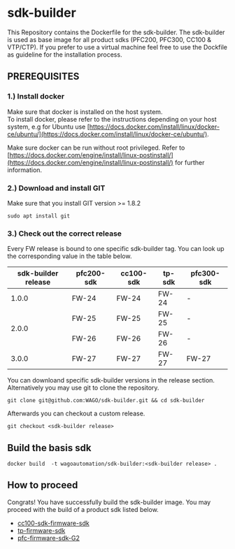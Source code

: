 # sdk-builder
This Repository contains the Dockerfile for the sdk-builder. The sdk-builder is used as base image for all product sdks (PFC200, PFC300, CC100 & VTP/CTP).
If you prefer to use a virtual machine feel free to use the Dockfile as guideline for the installation process. 

## PREREQUISITES

### 1.) Install docker 
Make sure that docker is installed on the host system.  
To install docker, please refer to the instructions depending on your host system, e.g for Ubuntu use [https://docs.docker.com/install/linux/docker-ce/ubuntu/](https://docs.docker.com/install/linux/docker-ce/ubuntu/).

Make sure docker can be run without root privileged. Refer to [https://docs.docker.com/engine/install/linux-postinstall/](https://docs.docker.com/engine/install/linux-postinstall/) for further information.

### 2.) Download and install GIT
Make sure that you install GIT version >= 1.8.2

    sudo apt install git

### 3.) Check out the correct release

Every FW release is bound to one specific sdk-builder tag. You can look up the corresponding value in the table below.

<table>
    <thead>
        <tr>
            <th>sdk-builder release</th>
            <th>pfc200-sdk</th>
            <th>cc100-sdk</th>
            <th>tp-sdk</th>
            <th>pfc300-sdk</th>
        </tr>
    </thead>
    <tbody>
        <tr>
            <td rowspan=1>1.0.0</td>
            <td rowspan=1>FW-24</td>
            <td rowspan=1>FW-24</td>
            <td rowspan=1>FW-24</td>
            <td rowspan=1>-</td>
        </tr>
        <tr>
            <td rowspan=2>2.0.0</td>
            <td rowspan=1>FW-25</td>
            <td rowspan=1>FW-25</td>
            <td rowspan=1>FW-25</td>
            <td rowspan=1>-</td>
        </tr>
        <tr>
            <td rowspan=1>FW-26</td>
            <td rowspan=1>FW-26</td>
            <td rowspan=1>FW-26</td>
            <td rowspan=1>-</td>
        </tr>
        <tr>
            <td rowspan=1>3.0.0</td>
            <td rowspan=1>FW-27</td>
            <td rowspan=1>FW-27</td>
            <td rowspan=1>FW-27</td>
            <td rowspan=1>FW-27</td>
        </tr>
    </tbody>
</table>

You can downloand specific sdk-builder versions in the release section. Alternatively you may use git to clone the repository.

    git clone git@github.com:WAGO/sdk-builder.git && cd sdk-builder
    
Afterwards you can checkout a custom release.

    git checkout <sdk-builder release>

## Build the basis sdk

    docker build  -t wagoautomation/sdk-builder:<sdk-builder release> .

## How to proceed

Congrats! You have successfully build the sdk-builder image.
You may proceed with the build of a product sdk listed below. 
* [cc100-sdk-firmware-sdk](https://github.com/WAGO/cc100-firmware-sdk)
* [tp-firmware-sdk](https://github.com/WAGO/tp-firmware-sdk)
* [pfc-firmware-sdk-G2](https://github.com/WAGO/pfc-firmware-sdk-G2)
